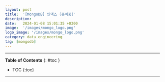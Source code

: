 ```yaml
---
layout: post
title:  '[MongoDB] 인덱스 (준비중)'
description: 
date:   2024-01-08 15:01:35 +0300
image:  '/images/mongo_logo.png'
logo_image: '/images/mongo_logo.png'
category: data_engineering
tag: [mongodb]
---
```


---
**Table of Contents**
{: #toc }
*  TOC
{:toc}

---
